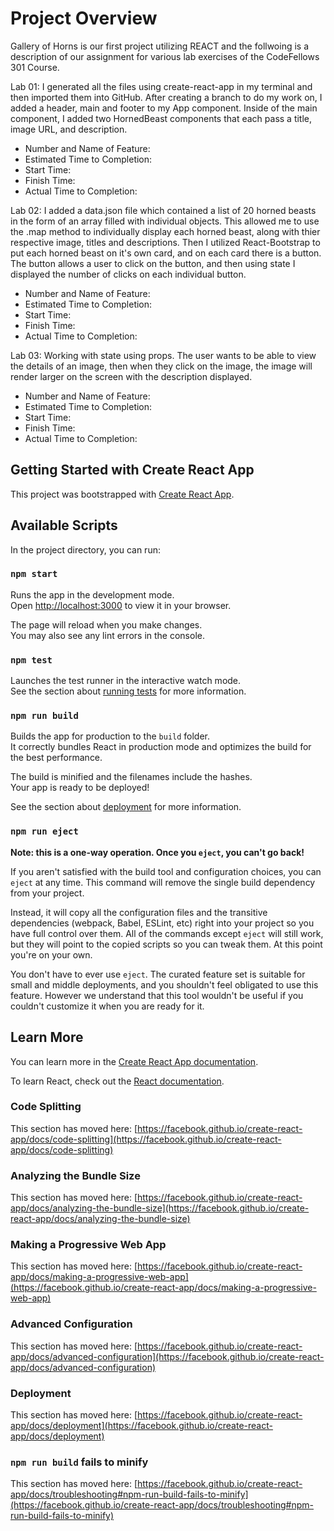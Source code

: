 # Project Overview

Gallery of Horns is our first project utilizing REACT and the follwoing is a description of our assignment for various lab exercises of the CodeFellows 301 Course.

Lab 01: I generated all the files using create-react-app in my terminal and then imported them into GitHub. After creating a branch to do my work on, I added a header, main and footer to my App component. Inside of the main component, I added two HornedBeast components that each pass a title, image URL, and description.

* Number and Name of Feature:
* Estimated Time to Completion:
* Start Time:
* Finish Time:
* Actual Time to Completion:

Lab 02: I added a data.json file which contained a list of 20 horned beasts in the form of an array filled with individual objects. This allowed me to use the .map method to individually display each horned beast, along with thier respective image, titles and descriptions. Then I utilized React-Bootstrap to put each horned beast on it's own card, and on each card there is a button. The button allows a user to click on the button, and then using state I displayed the number of clicks on each individual button.

* Number and Name of Feature:
* Estimated Time to Completion:
* Start Time:
* Finish Time:
* Actual Time to Completion:

Lab 03: Working with state using props. The user wants to be able to view the details of an image, then when they click on the image, the image will render larger on the screen with the description displayed.

* Number and Name of Feature:
* Estimated Time to Completion:
* Start Time:
* Finish Time:
* Actual Time to Completion:

## Getting Started with Create React App

This project was bootstrapped with [Create React App](https://github.com/facebook/create-react-app).

## Available Scripts

In the project directory, you can run:

### `npm start`

Runs the app in the development mode.\
Open [http://localhost:3000](http://localhost:3000) to view it in your browser.

The page will reload when you make changes.\
You may also see any lint errors in the console.

### `npm test`

Launches the test runner in the interactive watch mode.\
See the section about [running tests](https://facebook.github.io/create-react-app/docs/running-tests) for more information.

### `npm run build`

Builds the app for production to the `build` folder.\
It correctly bundles React in production mode and optimizes the build for the best performance.

The build is minified and the filenames include the hashes.\
Your app is ready to be deployed!

See the section about [deployment](https://facebook.github.io/create-react-app/docs/deployment) for more information.

### `npm run eject`

**Note: this is a one-way operation. Once you `eject`, you can't go back!**

If you aren't satisfied with the build tool and configuration choices, you can `eject` at any time. This command will remove the single build dependency from your project.

Instead, it will copy all the configuration files and the transitive dependencies (webpack, Babel, ESLint, etc) right into your project so you have full control over them. All of the commands except `eject` will still work, but they will point to the copied scripts so you can tweak them. At this point you're on your own.

You don't have to ever use `eject`. The curated feature set is suitable for small and middle deployments, and you shouldn't feel obligated to use this feature. However we understand that this tool wouldn't be useful if you couldn't customize it when you are ready for it.

## Learn More

You can learn more in the [Create React App documentation](https://facebook.github.io/create-react-app/docs/getting-started).

To learn React, check out the [React documentation](https://reactjs.org/).

### Code Splitting

This section has moved here: [https://facebook.github.io/create-react-app/docs/code-splitting](https://facebook.github.io/create-react-app/docs/code-splitting)

### Analyzing the Bundle Size

This section has moved here: [https://facebook.github.io/create-react-app/docs/analyzing-the-bundle-size](https://facebook.github.io/create-react-app/docs/analyzing-the-bundle-size)

### Making a Progressive Web App

This section has moved here: [https://facebook.github.io/create-react-app/docs/making-a-progressive-web-app](https://facebook.github.io/create-react-app/docs/making-a-progressive-web-app)

### Advanced Configuration

This section has moved here: [https://facebook.github.io/create-react-app/docs/advanced-configuration](https://facebook.github.io/create-react-app/docs/advanced-configuration)

### Deployment

This section has moved here: [https://facebook.github.io/create-react-app/docs/deployment](https://facebook.github.io/create-react-app/docs/deployment)

### `npm run build` fails to minify

This section has moved here: [https://facebook.github.io/create-react-app/docs/troubleshooting#npm-run-build-fails-to-minify](https://facebook.github.io/create-react-app/docs/troubleshooting#npm-run-build-fails-to-minify)
